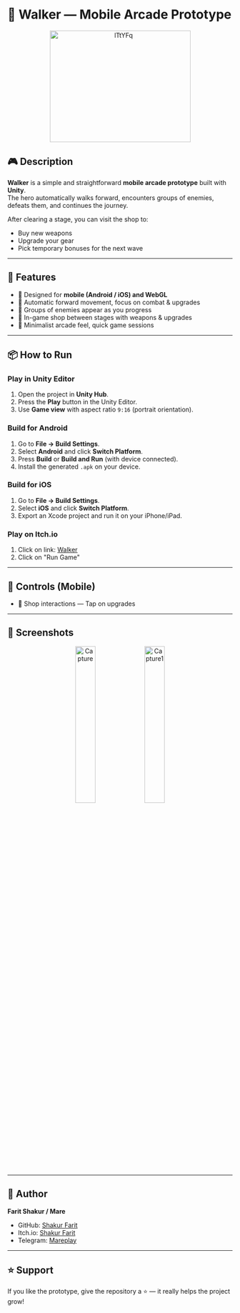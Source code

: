 # 🚶 Walker — Mobile Arcade Prototype  

<p align="center">
  <img width="315" height="250" alt="lTtYFq" src="https://github.com/user-attachments/assets/21a88f02-b2c0-44fd-9bc7-980155c09e17" />
</p>

## 🎮 Description  
**Walker** is a simple and straightforward **mobile arcade prototype** built with **Unity**.  
The hero automatically walks forward, encounters groups of enemies, defeats them, and continues the journey.  

After clearing a stage, you can visit the shop to:  
- Buy new weapons  
- Upgrade your gear  
- Pick temporary bonuses for the next wave
  
---

## 🚀 Features  
- 📱 Designed for **mobile (Android / iOS) and WebGL**  
- 🚶 Automatic forward movement, focus on combat & upgrades  
- 🧟 Groups of enemies appear as you progress  
- 🏪 In-game shop between stages with weapons & upgrades  
- 🎵 Minimalist arcade feel, quick game sessions  

---

## 📦 How to Run  

### Play in Unity Editor  
1. Open the project in **Unity Hub**.  
2. Press the **Play** button in the Unity Editor.  
3. Use **Game view** with aspect ratio `9:16` (portrait orientation).  

### Build for Android  
1. Go to **File → Build Settings**.  
2. Select **Android** and click **Switch Platform**.  
3. Press **Build** or **Build and Run** (with device connected).  
4. Install the generated `.apk` on your device.  

### Build for iOS  
1. Go to **File → Build Settings**.  
2. Select **iOS** and click **Switch Platform**.  
3. Export an Xcode project and run it on your iPhone/iPad.  

### Play on Itch.io
1. Click on link: [Walker](https://shakur-farit.itch.io/walker)
2. Click on "Run Game"
   
---

## 🎯 Controls (Mobile)  
- 🏪 Shop interactions — Tap on upgrades  

---

## 📸 Screenshots  
<p align="center">
<img width="30%" height="30%" alt="Capture" src="https://github.com/user-attachments/assets/13a21206-4799-41ab-9434-42448c0c8399" />
<img width="30%" height="30%" alt="Capture1" src="https://github.com/user-attachments/assets/9534558d-828a-42f2-b7f9-c91142eb1e95" />
</p>  

---

## 👤 Author  
**Farit Shakur / Mare**  
- GitHub: [Shakur Farit](https://github.com/shakur-farit)  
- Itch.io: [Shakur Farit](https://shakur-farit.itch.io)  
- Telegram: [Mareplay](https://t.me/Mareplay)  

---

## ⭐ Support  
If you like the prototype, give the repository a ⭐ — it really helps the project grow!  
